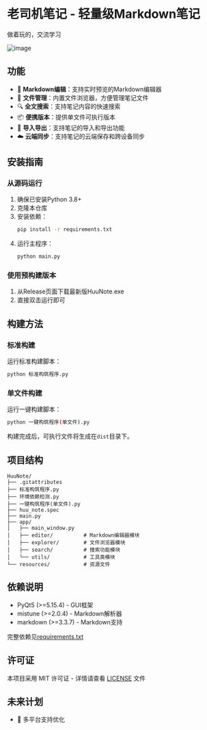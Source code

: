 # 老司机笔记 - 轻量级Markdown笔记

做着玩的，交流学习

![image](https://github.com/user-attachments/assets/d854a4c5-08b1-4b78-87f6-f3c5b7afabef)


## 功能

- 📝 **Markdown编辑**：支持实时预览的Markdown编辑器
- 📂 **文件管理**：内置文件浏览器，方便管理笔记文件
- 🔍 **全文搜索**：支持笔记内容的快速搜索
- 📦 **便携版本**：提供单文件可执行版本
- 🔄 **导入导出**：支持笔记的导入和导出功能
- ☁️ **云端同步**：支持笔记的云端保存和跨设备同步

## 安装指南

### 从源码运行

1. 确保已安装Python 3.8+
2. 克隆本仓库
3. 安装依赖：
   ```bash
   pip install -r requirements.txt
   ```
4. 运行主程序：
   ```bash
   python main.py
   ```

### 使用预构建版本

1. 从Release页面下载最新版HuuNote.exe
2. 直接双击运行即可

## 构建方法

### 标准构建

运行标准构建脚本：
```bash
python 标准构筑程序.py
```

### 单文件构建

运行一键构建脚本：
```bash
python 一键构筑程序(单文件).py
```

构建完成后，可执行文件将生成在`dist`目录下。

## 项目结构

```
HuuNote/
├── .gitattributes
├── 标准构筑程序.py
├── 环境依赖检测.py
├── 一键构筑程序(单文件).py
├── huu_note.spec
├── main.py
├── app/
│   ├── main_window.py
│   ├── editor/          # Markdown编辑器模块
│   ├── explorer/        # 文件浏览器模块
│   ├── search/          # 搜索功能模块
│   └── utils/           # 工具类模块
└── resources/           # 资源文件
```

## 依赖说明

- PyQt5 (>=5.15.4) - GUI框架
- mistune (>=2.0.4) - Markdown解析器
- markdown (>=3.3.7) - Markdown支持

完整依赖见[requirements.txt](requirements.txt)

## 许可证

本项目采用 MIT 许可证 - 详情请查看 [LICENSE](LICENSE) 文件

## 未来计划

- 📱 多平台支持优化
